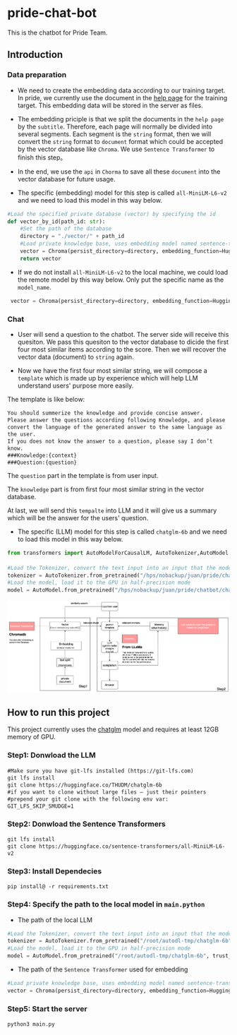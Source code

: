 # pride-chat-bot
This is the chatbot for Pride Team.
## Introduction
### Data preparation
- We need to create the embedding data according to our training target. In pride, we currently use the document in the [help page](https://www.ebi.ac.uk/pride/markdownpage/documentationpage)  for the training target. This embedding data will be stored in the server as files.

- The embedding priciple is that we split the documents in the `help page` by the `subtitle`. Therefore, each page will normally be divided into several segments. Each segment is the `string` format, then we will convert the `string` format to `document` format which could be accepted by the vector database like `Chroma`. We use `Sentence Transformer` to finish this step。

- In the end, we use the `api` in `Chorma` to save all these `document` into the vector database for future usage.

-  The specific (embedding) model for this step is called `all-MiniLM-L6-v2` and we need to load this model in this way below.
```python
#Load the specified private database (vector) by specifying the id
def vector_by_id(path_id: str):
    #Set the path of the database
    directory = "./vector/" + path_id
    #Load private knowledge base, uses embedding model named sentence-transformers
    vector = Chroma(persist_directory=directory, embedding_function=HuggingFaceEmbeddings(model_name="/hps/nobackup/juan/pride/chatbot/all-MiniLM-L6-v2"))
    return vector
```
- If we do not install `all-MiniLM-L6-v2` to the local machine, we could load the remote model by this way below. Only put the specific name as the `model_name`.

```python
 vector = Chroma(persist_directory=directory, embedding_function=HuggingFaceEmbeddings(model_name="all-MiniLM-L6-v2"))
```

### Chat

- User will send a question to the chatbot. The server side will receive this quesiton. We pass this quesiton to the vector database to dicide the first four most similar items according to the score. Then we will recover the vector data (document) to `string` again.

- Now we have the first four most similar string, we will compose a `template` which is made up by experience which will help LLM understand users' purpose more easily.

The template is like below: 

```
You should summerize the knowledge and provide concise answer.
Please answer the questions according following Knowledge, and please convert the language of the generated answer to the same language as the user.
If you does not know the answer to a question, please say I don’t know.
###Knowledge:{context}
###Question:{question}
```

The `question` part in the template is from user input. 

The `knowledge` part is from first four most similar string in the vector database. 

At last, we will send this `tempalte` into LLM and it will give us a summary which will be the answer for the users' question.

-  The specific (LLM) model for this step is called `chatglm-6b` and we need to load this model in this way below.

```python
from transformers import AutoModelForCausalLM, AutoTokenizer,AutoModel  # tool for loading model from huggingface 

#Load the Tokenizer, convert the text input into an input that the model can accept
tokenizer = AutoTokenizer.from_pretrained("/hps/nobackup/juan/pride/chatbot/chatglm-6b", trust_remote_code=True)
#Load the model, load it to the GPU in half-precision mode
model = AutoModel.from_pretrained("/hps/nobackup/juan/pride/chatbot/chatglm-6b", trust_remote_code=True).half().cuda()
```

![Flow Chart](https://github.com/PRIDE-Archive/pride-chatbot/blob/main/flowchart.jpeg) 

## How to run this project
This project currently uses the [chatglm](https://github.com/THUDM/ChatGLM-6B) model and requires at least 12GB memory of GPU.
### Step1: Donwload the LLM
    #Make sure you have git-lfs installed (https://git-lfs.com)
    git lfs install
    git clone https://huggingface.co/THUDM/chatglm-6b
    #if you want to clone without large files – just their pointers
    #prepend your git clone with the following env var:
    GIT_LFS_SKIP_SMUDGE=1
### Step2: Donwload the Sentence Transformers
    git lfs install
    git clone https://huggingface.co/sentence-transformers/all-MiniLM-L6-v2
### Step3: Install Dependecies
    pip install@ -r requirements.txt
### Step4: Specify the path to the local model in `main.python`
- The path of the local LLM
```python
#Load the Tokenizer, convert the text input into an input that the model can accept
tokenizer = AutoTokenizer.from_pretrained("/root/autodl-tmp/chatglm-6b", trust_remote_code=True)
#Load the model, load it to the GPU in half-precision mode
model = AutoModel.from_pretrained("/root/autodl-tmp/chatglm-6b", trust_remote_code=True).half().cuda()  
```
- The path of the `Sentence Transformer` used for embedding
```python
#Load private knowledge base, uses embedding model named sentence-transformers
vector = Chroma(persist_directory=directory, embedding_function=HuggingFaceEmbeddings(model_name="all-MiniLM-L6-v2"))
 ```
### Step5: Start the server
```
python3 main.py
```
